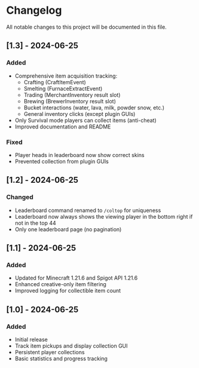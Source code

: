 # Changelog

All notable changes to this project will be documented in this file.

## [1.3] - 2024-06-25
### Added
- Comprehensive item acquisition tracking:
  - Crafting (CraftItemEvent)
  - Smelting (FurnaceExtractEvent)
  - Trading (MerchantInventory result slot)
  - Brewing (BrewerInventory result slot)
  - Bucket interactions (water, lava, milk, powder snow, etc.)
  - General inventory clicks (except plugin GUIs)
- Only Survival mode players can collect items (anti-cheat)
- Improved documentation and README

### Fixed
- Player heads in leaderboard now show correct skins
- Prevented collection from plugin GUIs

## [1.2] - 2024-06-25
### Changed
- Leaderboard command renamed to `/coltop` for uniqueness
- Leaderboard now always shows the viewing player in the bottom right if not in the top 44
- Only one leaderboard page (no pagination)

## [1.1] - 2024-06-25
### Added
- Updated for Minecraft 1.21.6 and Spigot API 1.21.6
- Enhanced creative-only item filtering
- Improved logging for collectible item count

## [1.0] - 2024-06-25
### Added
- Initial release
- Track item pickups and display collection GUI
- Persistent player collections
- Basic statistics and progress tracking 